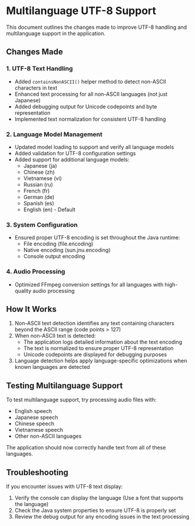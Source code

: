 # Multilanguage UTF-8 Support

This document outlines the changes made to improve UTF-8 handling and multilanguage support in the application.

## Changes Made

### 1. UTF-8 Text Handling

- Added `containsNonASCII()` helper method to detect non-ASCII characters in text
- Enhanced text processing for all non-ASCII languages (not just Japanese)
- Added debugging output for Unicode codepoints and byte representation
- Implemented text normalization for consistent UTF-8 handling

### 2. Language Model Management

- Updated model loading to support and verify all language models
- Added validation for UTF-8 configuration settings
- Added support for additional language models:
  - Japanese (ja)
  - Chinese (zh)
  - Vietnamese (vi)
  - Russian (ru)
  - French (fr)
  - German (de)
  - Spanish (es)
  - English (en) - Default

### 3. System Configuration

- Ensured proper UTF-8 encoding is set throughout the Java runtime:
  - File encoding (file.encoding)
  - Native encoding (sun.jnu.encoding)
  - Console output encoding

### 4. Audio Processing

- Optimized FFmpeg conversion settings for all languages with high-quality audio processing

## How It Works

1. Non-ASCII text detection identifies any text containing characters beyond the ASCII range (code points > 127)
2. When non-ASCII text is detected:
   - The application logs detailed information about the text encoding
   - The text is normalized to ensure proper UTF-8 representation
   - Unicode codepoints are displayed for debugging purposes
3. Language detection helps apply language-specific optimizations when known languages are detected

## Testing Multilanguage Support

To test multilanguage support, try processing audio files with:

- English speech
- Japanese speech
- Chinese speech
- Vietnamese speech
- Other non-ASCII languages

The application should now correctly handle text from all of these languages.

## Troubleshooting

If you encounter issues with UTF-8 text display:

1. Verify the console can display the language (Use a font that supports the language)
2. Check the Java system properties to ensure UTF-8 is properly set
3. Review the debug output for any encoding issues in the text processing

